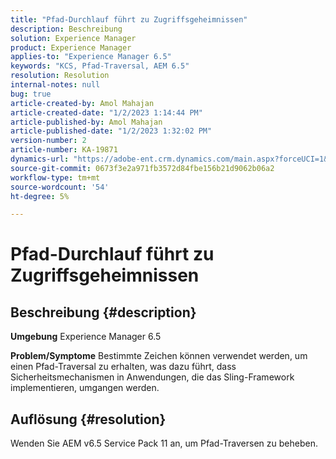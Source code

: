 ```yaml
---
title: "Pfad-Durchlauf führt zu Zugriffsgeheimnissen"
description: Beschreibung
solution: Experience Manager
product: Experience Manager
applies-to: "Experience Manager 6.5"
keywords: "KCS, Pfad-Traversal, AEM 6.5"
resolution: Resolution
internal-notes: null
bug: true
article-created-by: Amol Mahajan
article-created-date: "1/2/2023 1:14:44 PM"
article-published-by: Amol Mahajan
article-published-date: "1/2/2023 1:32:02 PM"
version-number: 2
article-number: KA-19871
dynamics-url: "https://adobe-ent.crm.dynamics.com/main.aspx?forceUCI=1&pagetype=entityrecord&etn=knowledgearticle&id=e416b26b-9f8a-ed11-81ac-6045bd006ce9"
source-git-commit: 0673f3e2a971fb3572d84fbe156b21d9062b06a2
workflow-type: tm+mt
source-wordcount: '54'
ht-degree: 5%

---
```


# Pfad-Durchlauf führt zu Zugriffsgeheimnissen

## Beschreibung {#description}

<b>Umgebung</b>
Experience Manager 6.5


<b>Problem/Symptome</b>
Bestimmte Zeichen können verwendet werden, um einen Pfad-Traversal zu erhalten, was dazu führt, dass Sicherheitsmechanismen in Anwendungen, die das Sling-Framework implementieren, umgangen werden.


## Auflösung {#resolution}

Wenden Sie AEM v6.5 Service Pack 11 an, um Pfad-Traversen zu beheben.